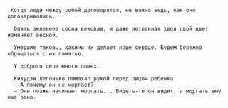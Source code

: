      Когда люди между собой договорятся, не важно ведь, как они договаривались.

      Опять зеленеет сосна вековая, и даже нетленная хвоя свой цвет изменяет весной.

      Умершие таковы, какими их делает наше сердце. Будем бережно обращаться с их памятью.

      У доброго дела много помех.

      Кикудзи легонько помахал рукой перед лицом ребенка.
      – А почему он не моргает?
      – Они позже начинают моргать... Видеть-то он видит, а моргать ему еще рано.
